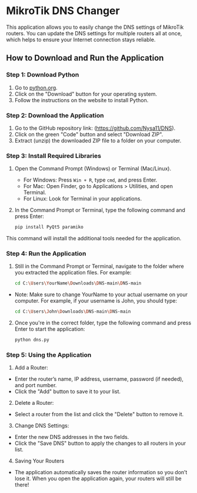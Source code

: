 # MikroTik DNS Changer

This application allows you to easily change the DNS settings of MikroTik routers. You can update the DNS settings for multiple routers all at once, which helps to ensure your Internet connection stays reliable.

## How to Download and Run the Application

### Step 1: Download Python

1. Go to [python.org](https://www.python.org/downloads/).
2. Click on the "Download" button for your operating system.
3. Follow the instructions on the website to install Python.

### Step 2: Download the Application

1. Go to the GitHub repository link: (https://github.com/Nysa11/DNS).
2. Click on the green "Code" button and select "Download ZIP".
3. Extract (unzip) the downloaded ZIP file to a folder on your computer.

### Step 3: Install Required Libraries

1. Open the Command Prompt (Windows) or Terminal (Mac/Linux).
   - For Windows: Press `Win + R`, type `cmd`, and press Enter.
   - For Mac: Open Finder, go to Applications > Utilities, and open Terminal.
   - For Linux: Look for Terminal in your applications.

2. In the Command Prompt or Terminal, type the following command and press Enter:

   ```bash
   pip install PyQt5 paramiko

This command will install the additional tools needed for the application.

### Step 4: Run the Application

1. Still in the Command Prompt or Terminal, navigate to the folder where you extracted the application files. For example:

   ```bash
   cd C:\Users\YourName\Downloads\DNS-main\DNS-main
   
- Note: Make sure to change YourName to your actual username on your computer. For example, if your username is John, you should type:

   ```bash
   cd C:\Users\John\Downloads\DNS-main\DNS-main

2. Once you're in the correct folder, type the following command and press Enter to start the application:

   ```bash
   python dns.py

### Step 5: Using the Application

1. Add a Router:
  - Enter the router’s name, IP address, username, password (if needed), and port number.
  - Click the "Add" button to save it to your list.

2. Delete a Router:
  - Select a router from the list and click the "Delete" button to remove it.

3. Change DNS Settings:
  - Enter the new DNS addresses in the two fields.
  - Click the "Save DNS" button to apply the changes to all routers in your list.

4. Saving Your Routers
  - The application automatically saves the router information so you don’t lose it. When you open the application again, your routers will still be there!
